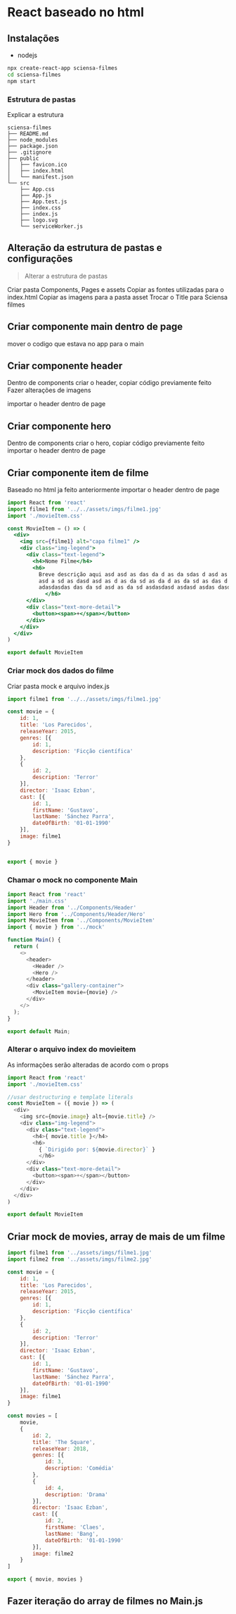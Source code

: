# React baseado no html

## Instalações

- nodejs

```bash
npx create-react-app sciensa-filmes
cd sciensa-filmes
npm start
```

### Estrutura de pastas
Explicar a estrutura

```
sciensa-filmes
├── README.md
├── node_modules
├── package.json
├── .gitignore
├── public
│   ├── favicon.ico
│   ├── index.html
│   └── manifest.json
└── src
    ├── App.css
    ├── App.js
    ├── App.test.js
    ├── index.css
    ├── index.js
    ├── logo.svg
    └── serviceWorker.js
```

## Alteração da estrutura de pastas e configurações

> Alterar a estrutura de pastas

Criar pasta Components, Pages e assets
Copiar as fontes utilizadas para o index.html
Copiar as imagens para a pasta asset
Trocar o Title para Sciensa filmes

## Criar componente main dentro de page 

mover o codigo que estava no app para o main

## Criar componente header

Dentro de components criar o header, copiar código previamente feito
Fazer alterações de imagens

importar o header dentro de page

## Criar componente hero
Dentro de components criar o hero, copiar código previamente feito
importar o header dentro de page

## Criar componente item de filme
Baseado no html ja feito anteriormente
importar o header dentro de page

```jsx
import React from 'react'
import filme1 from '../../assets/imgs/filme1.jpg'
import './movieItem.css'

const MovieItem = () => (
  <div>
    <img src={filme1} alt="capa filme1" />
    <div class="img-legend">
      <div class="text-legend">
        <h4>Nome Filme</h4>
        <h6>
          Breve descrição aqui asd asd as das da d as da sdas d asd as das
          asd a sd as dasd asd as d as da sd as da d as da sd as das d asd
          adasdasdas das da sd asd as da sd asdasdasd asdasd asdas dasda
            </h6>
      </div>
      <div class="text-more-detail">
        <button><span>+</span></button>
      </div>
    </div>
  </div>
)

export default MovieItem
```

### Criar mock dos dados do filme
Criar pasta mock e arquivo index.js

```js
import filme1 from '../../assets/imgs/filme1.jpg' 

const movie = {
    id: 1,
    title: 'Los Parecidos',
    releaseYear: 2015,
    genres: [{
        id: 1,
        description: 'Ficção científica'
    },
    {
        id: 2,
        description: 'Terror'
    }],
    director: 'Isaac Ezban',
    cast: [{
        id: 1,
        firstName: 'Gustavo',
        lastName: 'Sánchez Parra',
        dateOfBirth: '01-01-1990'
    }],
    image: filme1
}


export { movie }
```

### Chamar o mock no componente Main

```js
import React from 'react'
import './main.css'
import Header from '../Components/Header'
import Hero from '../Components/Header/Hero'
import MovieItem from '../Components/MovieItem'
import { movie } from '../mock'

function Main() {
  return (
    <>
      <header>
        <Header />
        <Hero />
      </header>
      <div class="gallery-container">
        <MovieItem movie={movie} />
      </div>
    </>
  );
}

export default Main;
```

### Alterar o arquivo index do movieitem
As informações serão alteradas de acordo com o props

```js
import React from 'react'
import './movieItem.css'

//usar destructuring e template literals
const MovieItem = ({ movie }) => (
  <div>
    <img src={movie.image} alt={movie.title} />
    <div class="img-legend">
      <div class="text-legend">
        <h4>{ movie.title }</h4>
        <h6>
          { `Dirigido por: ${movie.director}` }
          </h6>
      </div>
      <div class="text-more-detail">
        <button><span>+</span></button>
      </div>
    </div>
  </div>
)

export default MovieItem
```

## Criar mock de movies, array de mais de um filme

```js
import filme1 from '../assets/imgs/filme1.jpg' 
import filme2 from '../assets/imgs/filme2.jpg'

const movie = {
    id: 1,
    title: 'Los Parecidos',
    releaseYear: 2015,
    genres: [{
        id: 1,
        description: 'Ficção científica'
    },
    {
        id: 2,
        description: 'Terror'
    }],
    director: 'Isaac Ezban',
    cast: [{
        id: 1,
        firstName: 'Gustavo',
        lastName: 'Sánchez Parra',
        dateOfBirth: '01-01-1990'
    }],
    image: filme1
}

const movies = [
    movie,
    {
        id: 2,
        title: 'The Square',
        releaseYear: 2018,
        genres: [{
            id: 3,
            description: 'Comédia'
        },
        {
            id: 4,
            description: 'Drama'
        }],
        director: 'Isaac Ezban',
        cast: [{
            id: 2,
            firstName: 'Claes',
            lastName: 'Bang',
            dateOfBirth: '01-01-1990'
        }],
        image: filme2
    }
]

export { movie, movies }
```

## Fazer iteração do array de filmes no Main.js

```js
```